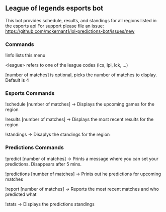 ## League of legends esports bot
This bot provides schedule, results, and standings for all regions listed in the esports api
For support please file an issue: https://github.com/mckernant1/lol-predictions-bot/issues/new

### Commands
!info lists this menu

\<league\> refers to one of the league codes (lcs, lpl, lck, ...) 

[number of matches] is optional, picks the number of matches to display. Default is 4

### Esports Commands
!schedule <league> [number of matches] -> Displays the upcoming games for the region

!results <league> [number of matches] -> Displays the most recent results for the region 

!standings <league> -> Disaplys the standings for the region 

### Predictions Commands
!predict <league> [number of matches] -> Prints a message where you can set your predictions. Disappears after 5 mins.

!predictions <league> [number of matches] -> Prints out he predictions for upcoming matches

!report <league> [number of matches] -> Reports the most recent matches and who predicted what

!stats <league> -> Displays the predictions standings
